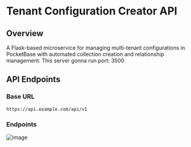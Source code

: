 # Tenant Configuration Creator API

## Overview
A Flask-based microservice for managing multi-tenant configurations in PocketBase with automated collection creation and relationship management.
This server gonna run port: 3500
## API Endpoints

### Base URL

`https://api.example.com/api/v1`

### Endpoints

![image](https://github.com/user-attachments/assets/53f3c2ed-e503-4e7e-8580-44517ae1f26e)
